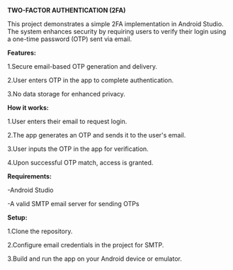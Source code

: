 **TWO-FACTOR AUTHENTICATION (2FA)**

This project demonstrates a simple 2FA implementation in Android Studio.
The system enhances security by requiring users to verify their login using a one-time password (OTP) sent via email.

**Features:**

1.Secure email-based OTP generation and delivery.

2.User enters OTP in the app to complete authentication.

3.No data storage for enhanced privacy.

**How it works:**

1.User enters their email to request login.

2.The app generates an OTP and sends it to the user's email.

3.User inputs the OTP in the app for verification.

4.Upon successful OTP match, access is granted.

**Requirements:**

-Android Studio

-A valid SMTP email server for sending OTPs

**Setup:**

1.Clone the repository.

2.Configure email credentials in the project for SMTP.

3.Build and run the app on your Android device or emulator.
